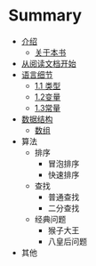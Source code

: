 # Summary

* [介绍](README.md)
  * [关于本书](about.md)
* [从阅读文档开始](chapter1.md)
* [语言细节](1_yu_yan_xi_jie/1_1_lei_xing.md)
  * [1.1 类型](1_yu_yan_xi_jie/1_1_lei_xing.md)
  * [1.2变量](1_yu_yan_xi_jie/12bian-liang.md)
  * [1.3常量](1_yu_yan_xi_jie/13chang-liang.md)
* [数据结构](shu_ju_jie_gou.md)
  * [数组](shu_ju_jie_gou/shu-zu.md)
* 算法
  * 排序
    * 冒泡排序
    * 快速排序
  * 查找
    * 普通查找
    * 二分查找
  * 经典问题
    * 猴子大王
    * 八皇后问题
* 其他

